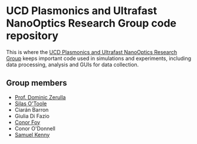 # UCD Plasmonics and Ultrafast NanoOptics Research Group code repository

This is where the [UCD Plasmonics and Ultrafast NanoOptics Research Group](https://ucd.ie/plasmonics) keeps important code used in simulations and experiments, including data processing, analysis and GUIs for data collection.

## Group members
* [Prof. Dominic Zerulla](mailto:dominic.zerulla@ucd.ie)
* [Silas O'Toole](mailto:silas.o-toole@ucdconnect.ie)
* Ciarán Barron
* Giulia Di Fazio
* [Conor Foy](mailto:conor.foy.1@ucdconnect.ie)
* Conor O'Donnell
* [Samuel Kenny](mailto:samuel.kenny1@ucdconnect.ie)
